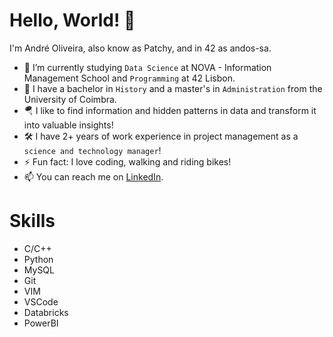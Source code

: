 # Hello, World! 👋 

I'm André Oliveira, also know as Patchy, and in 42 as andos-sa.

- 🌱 I’m currently studying `Data Science` at NOVA - Information Management School and `Programming` at 42 Lisbon.
- 🤝 I have a bachelor in `History` and a master's in `Administration` from the University of Coimbra.  
- 🪂 I like to find information and hidden patterns in data and transform it into valuable insights!
- 🛠️ I have 2+ years of work experience in project management as a `science and technology manager`!
- ⚡ Fun fact: I love coding, walking and riding bikes!
- 📫 You can reach me on [LinkedIn](https://www.linkedin.com/in/andrepsoliveira/).

# Skills

- C/C++
- Python
- MySQL
- Git
- VIM
- VSCode
- Databricks
- PowerBI

